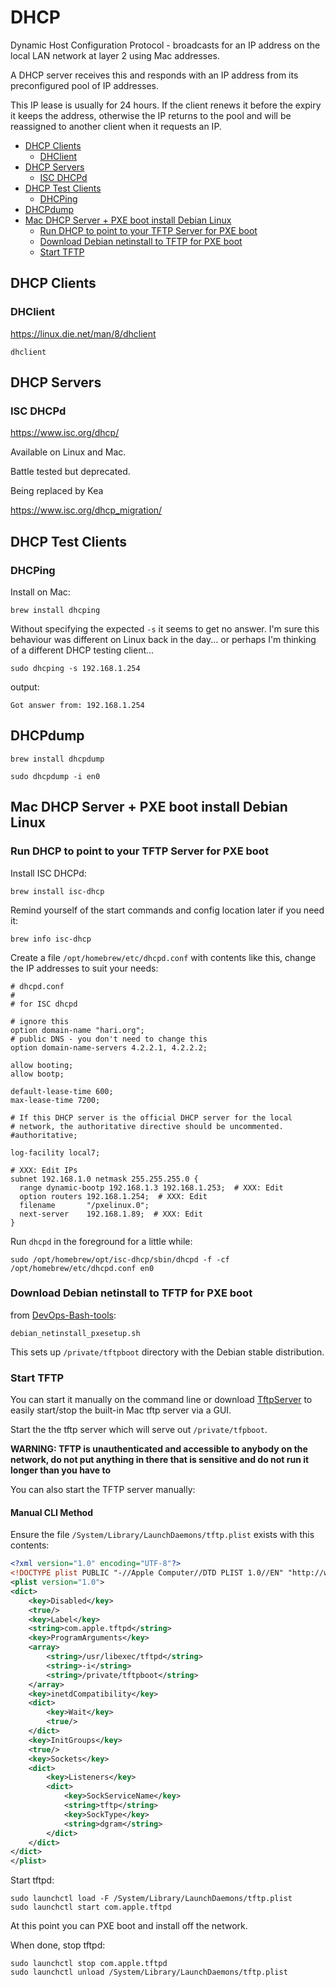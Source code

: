 # DHCP

Dynamic Host Configuration Protocol - broadcasts for an IP address on the local LAN network at layer 2 using Mac addresses.

A DHCP server receives this and responds with an IP address from its preconfigured pool of IP addresses.

This IP lease is usually for 24 hours. If the client renews it before the expiry it keeps the address, otherwise the IP
returns to the pool and will be reassigned to another client when it requests an IP.

<!-- INDEX_START -->

- [DHCP Clients](#dhcp-clients)
  - [DHClient](#dhclient)
- [DHCP Servers](#dhcp-servers)
  - [ISC DHCPd](#isc-dhcpd)
- [DHCP Test Clients](#dhcp-test-clients)
  - [DHCPing](#dhcping)
- [DHCPdump](#dhcpdump)
- [Mac DHCP Server + PXE boot install Debian Linux](#mac-dhcp-server--pxe-boot-install-debian-linux)
  - [Run DHCP to point to your TFTP Server for PXE boot](#run-dhcp-to-point-to-your-tftp-server-for-pxe-boot)
  - [Download Debian netinstall to TFTP for PXE boot](#download-debian-netinstall-to-tftp-for-pxe-boot)
  - [Start TFTP](#start-tftp)

<!-- INDEX_END -->

## DHCP Clients

### DHClient

<https://linux.die.net/man/8/dhclient>

```shell
dhclient
```

## DHCP Servers

### ISC DHCPd

<https://www.isc.org/dhcp/>

Available on Linux and Mac.

Battle tested but deprecated.

Being replaced by Kea

<https://www.isc.org/dhcp_migration/>

## DHCP Test Clients

### DHCPing

Install on Mac:

```shell
brew install dhcping
```

Without specifying the expected `-s` it seems to get no answer. I'm sure this behaviour was different on Linux back in the day... or perhaps I'm thinking of a different DHCP testing client...

```shell
sudo dhcping -s 192.168.1.254
```

output:

```text
Got answer from: 192.168.1.254
```

## DHCPdump

```shell
brew install dhcpdump
```

```shell
sudo dhcpdump -i en0
```

## Mac DHCP Server + PXE boot install Debian Linux

### Run DHCP to point to your TFTP Server for PXE boot

Install ISC DHCPd:

```shell
brew install isc-dhcp
```

Remind yourself of the start commands and config location later if you need it:

```shell
brew info isc-dhcp
```

Create a file `/opt/homebrew/etc/dhcpd.conf` with contents like this, change the IP addresses to suit your needs:

```shell
# dhcpd.conf
#
# for ISC dhcpd

# ignore this
option domain-name "hari.org";
# public DNS - you don't need to change this
option domain-name-servers 4.2.2.1, 4.2.2.2;

allow booting;
allow bootp;

default-lease-time 600;
max-lease-time 7200;

# If this DHCP server is the official DHCP server for the local
# network, the authoritative directive should be uncommented.
#authoritative;

log-facility local7;

# XXX: Edit IPs
subnet 192.168.1.0 netmask 255.255.255.0 {
  range dynamic-bootp 192.168.1.3 192.168.1.253;  # XXX: Edit
  option routers 192.168.1.254;  # XXX: Edit
  filename       "/pxelinux.0";
  next-server    192.168.1.89;  # XXX: Edit
}
```

Run `dhcpd` in the foreground for a little while:

```shell
sudo /opt/homebrew/opt/isc-dhcp/sbin/dhcpd -f -cf /opt/homebrew/etc/dhcpd.conf en0
```

### Download Debian netinstall to TFTP for PXE boot

from [DevOps-Bash-tools](devops-bash-tools.md):

```shell
debian_netinstall_pxesetup.sh
```

This sets up `/private/tftpboot` directory with the Debian stable distribution.

### Start TFTP

You can start it manually on the command line or download [TftpServer](https://download.cnet.com/tftpserver/3000-2648_4-35651.html) to easily start/stop the built-in Mac tftp server via a GUI.

Start the the tftp server which will serve out `/private/tfpboot`.

**WARNING: TFTP is unauthenticated and accessible to anybody on the network, do not put anything in there that is sensitive and do not run it longer than you have to**

You can also start the TFTP server manually:

#### Manual CLI Method

Ensure the file `/System/Library/LaunchDaemons/tftp.plist` exists with this contents:

```xml
<?xml version="1.0" encoding="UTF-8"?>
<!DOCTYPE plist PUBLIC "-//Apple Computer//DTD PLIST 1.0//EN" "http://www.apple.com/DTDs/PropertyList-1.0.dtd">
<plist version="1.0">
<dict>
    <key>Disabled</key>
    <true/>
    <key>Label</key>
    <string>com.apple.tftpd</string>
    <key>ProgramArguments</key>
    <array>
        <string>/usr/libexec/tftpd</string>
        <string>-i</string>
        <string>/private/tftpboot</string>
    </array>
    <key>inetdCompatibility</key>
    <dict>
        <key>Wait</key>
        <true/>
    </dict>
    <key>InitGroups</key>
    <true/>
    <key>Sockets</key>
    <dict>
        <key>Listeners</key>
        <dict>
            <key>SockServiceName</key>
            <string>tftp</string>
            <key>SockType</key>
            <string>dgram</string>
        </dict>
    </dict>
</dict>
</plist>
```

Start tftpd:

```shell
sudo launchctl load -F /System/Library/LaunchDaemons/tftp.plist
sudo launchctl start com.apple.tftpd
```

At this point you can PXE boot and install off the network.

When done, stop tftpd:

```shell
sudo launchctl stop com.apple.tftpd
sudo launchctl unload /System/Library/LaunchDaemons/tftp.plist
```
